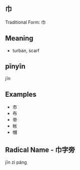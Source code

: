 ## 巾 

Traditional Form: 巾 

## Meaning

- turban, scarf 

## pīnyīn

jīn

## Examples
- 市
- 布
- 帝
- 帐
- 帽 

## Radical Name - 巾字旁

jīn zì páng
